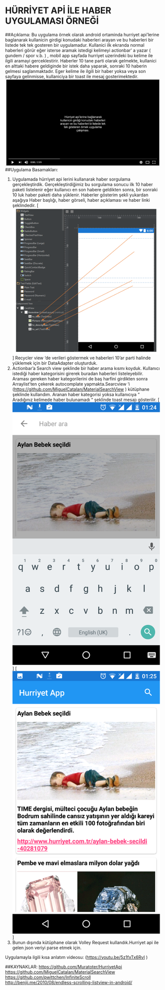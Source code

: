 # HÜRRİYET APİ İLE HABER UYGULAMASI ÖRNEĞİ

##Açıklama:
Bu uygulama örnek olarak android ortaminda hurriyet api’lerine baglanarak kullanicin girdigi konudaki haberleri arayan ve bu haberleri bir listede tek tek gosteren bir uygulamadur. Kullanici ilk ekranda normal haberleri görür eğer isterse aramak istedigi kelimeyi actionbar' a yazar ( gundem / spor v.b. ) , mobil app sayfada hurriyet uzerindeki bu kelime ile ilgili aramayi gerceklestirir. Haberler  10 tane parti olarak gelmekte, kullanici en alttaki habere geldiginde bir istek daha yaparak, sonraki 10 haberin gelmesi saglanmaktadır. Eger kelime ile ilgili bir haber yoksa veya son sayfaya gelinmisse, kullaniciya bir toast ile mesaj gosterimektedir.
[![Screen Shot](image/4.png)](https://youtu.be/5z1fxTx6RvI)
##Uygulama Basamakları:
1.	Uygulamada hürriyet api lerini kullanarak haber sorgulama gerçekleştirdik. Gerçekleştirdiğimiz bu sorgulama sonucu ilk 10 haber paketi listelenir eğer kullanıcı en son habere geldikten sonra, bir sonraki 10 luk haber paketi daha yüklenir. Haberler gösterim şekli yukardan aşağıya Haber başlığı, haber görseli, haber açıklaması ve haber linki şeklindedir.
[![Screen Shot](image/5.png)]
Recycler view ‘de verileri göstermek ve haberleri 10’ar parti halinde yüklemek için bir DataAdapter oluşturduk.
2.	Actionbar’a  Search view şeklinde bir haber arama kısmı koyduk. Kullanıcı istediği haber kategorisini girerek buradan haberleri listeleyebilir. Araması gereken haber kategorilerini de baş harfini girdikten sonra Arraylist’ten çekerek autocomplate yapmakta.Searcview ‘i (https://github.com/MiguelCatalan/MaterialSearchView ) kütüphane şeklinde kullandım.
		Aranan haber kategorisi yoksa kullanıcıya “ Aradığınız kelimede haber bulunamadı “ şeklinde toast mesajı gösterilir.
  [![Screen Shot](image/Screenshot_20161118-012457.png)]
  [![Screen Shot](image/Screenshot_20161118-012504.png)]
3.	Bunun dışında kütüphane olarak Volley Request kullandık.Hurriyet api ile gelen json veriyi parse etmek  için.

Uygulamayla ilgili kısa anlatım videosu:  (https://youtu.be/5z1fxTx6RvI )

##KAYNAKLAR:
https://github.com/Muratoter/HurriyetApi
https://github.com/MiguelCatalan/MaterialSearchView
https://github.com/pwittchen/InfiniteScroll
http://benjii.me/2010/08/endless-scrolling-listview-in-android/


